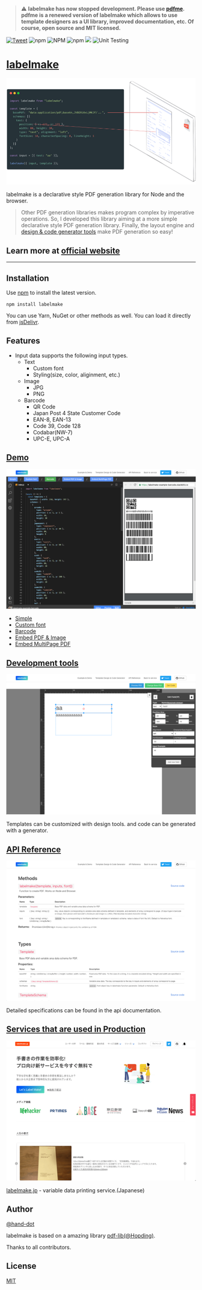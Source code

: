 > :warning: **labelmake has now stopped development. Please use [pdfme](https://github.com/pdfme/pdfme).
pdfme is a renewed version of labelmake which allows to use template designers as a UI library, improved documentation, etc. Of course, open source and MIT licensed.**


[![Tweet](https://img.shields.io/twitter/url/http/shields.io.svg?style=social)](https://twitter.com/intent/tweet?text=JavaScript%20PDF%20Library.%20Works%20on%20Node%20and%20Browser!!&hashtags=JS,PDF&url=https://labelmake.jp/javascript-pdf-generator-library&via=labelmake)
![npm](https://img.shields.io/npm/v/labelmake)
![NPM](https://img.shields.io/npm/l/labelmake)
![npm](https://img.shields.io/npm/dm/labelmake)
[![](https://data.jsdelivr.com/v1/package/npm/labelmake/badge)](https://www.jsdelivr.com/package/npm/labelmake)
![Unit Testing](https://github.com/hand-dot/labelmake/workflows/Unit%20Testing/badge.svg)

# [labelmake](https://labelmake.jp/javascript-pdf-generator-library)

[![top](./assets/readme-top.png)](https://labelmake.jp/javascript-pdf-generator-library)

labelmake is a declarative style PDF generation library for Node and the browser.

> Other PDF generation libraries makes program complex by imperative operations. So, I developed this library aiming at a more simple declarative style PDF generation library.
> Finally, the layout engine and [design & code generator tools](https://labelmake.jp/javascript-pdf-generator-library/template-design) make PDF generation so easy!

## **Learn more at [official website](https://labelmake.jp/javascript-pdf-generator-library)**

---

## Installation

Use [npm](https://www.npmjs.com/package/labelmake) to install the latest version.

```
npm install labelmake
```

You can use Yarn, NuGet or other methods as well. You can load it directly from [jsDelivr](https://www.jsdelivr.com/package/npm/labelmake).

## Features

- Input data supports the following input types.
  - Text
    - Custom font
    - Styling(size, color, aliginment, etc.)
  - Image
    - JPG
    - PNG
  - Barcode
    - QR Code
    - Japan Post 4 State Customer Code
    - EAN-8, EAN-13
    - Code 39, Code 128
    - Codabar(NW-7)
    - UPC-E, UPC-A

## [Demo](https://labelmake.jp/javascript-pdf-generator-library/example)

[![example](./assets/lib-example.png)](https://labelmake.jp/javascript-pdf-generator-library/example)

- [Simple](https://labelmake.jp/javascript-pdf-generator-library/example#labelmake-example)
- [Custom font](https://labelmake.jp/javascript-pdf-generator-library/example#labelmake-example-customfont)
- [Barcode](https://labelmake.jp/javascript-pdf-generator-library/example#labelmake-example-barcode)
- [Embed PDF & Image](https://labelmake.jp/javascript-pdf-generator-library/example#labelmake-example-embedpdf)
- [Embed MultiPage PDF](https://labelmake.jp/javascript-pdf-generator-library/example#labelmake-example-multipage)

## [Development tools](https://labelmake.jp/javascript-pdf-generator-library/template-design)

[![template-design](./assets/lib-template-design.png)](https://labelmake.jp/javascript-pdf-generator-library/template-design)

Templates can be customized with design tools. and code can be generated with a generator.

## [API Reference](https://labelmake.jp/javascript-pdf-generator-library/api)

[![api](./assets/lib-api.png)](https://labelmake.jp/javascript-pdf-generator-library/api)

Detailed specifications can be found in the api documentation.

## [Services that are used in Production](https://labelmake.jp/)

[![production](./assets/lib-production.png)](https://labelmake.jp/)

[labelmake.jp](https://labelmake.jp/) - variable data printing service.(Japanese)

## Author

[@hand-dot](https://github.com/hand-dot)

labelmake is based on a amazing library [pdf-lib](https://github.com/Hopding/pdf-lib)[(@Hopding)](https://github.com/Hopding).

Thanks to all contributors.

## License

[MIT](LICENSE.md)
